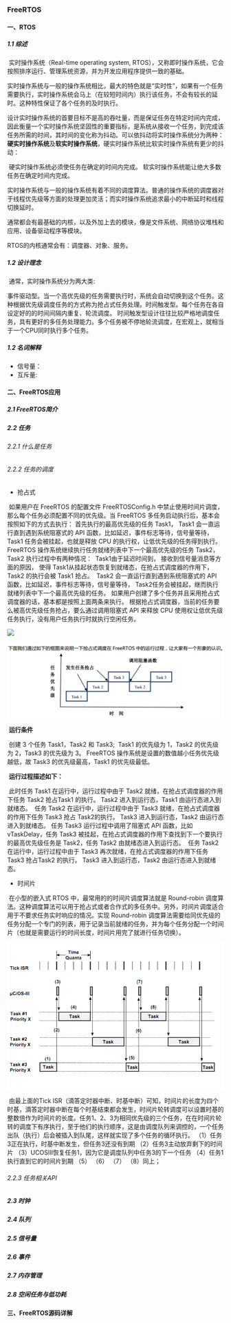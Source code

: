 ### FreeRTOS

#### 一、RTOS

##### 	1.1 综述

​		实时操作系统（Real-time operating system, RTOS），又称即时操作系统，它会按照排序运行、管理系统资源，并为开发应用程序提供一致的基础。

​		实时操作系统与一般的操作系统相比，最大的特色就是“实时性”，如果有一个任务需要执行，实时操作系统会马上（在较短时间内）执行该任务，不会有较长的延时。这种特性保证了各个任务的及时执行。

​		设计实时操作系统的首要目标不是高的吞吐量，而是保证任务在特定时间内完成，因此衡量一个实时操作系统坚固性的重要指标，是系统从接收一个任务，到完成该任务所需的时间，其时间的变化称为抖动。可以依抖动将实时操作系统分为两种：**硬实时操作系统**及**软实时操作系统**，硬实时操作系统比软实时操作系统有更少的抖动：

​		硬实时操作系统必须使任务在确定的时间内完成。
​		软实时操作系统能让绝大多数任务在确定时间内完成。		

实时操作系统与一般的操作系统有着不同的调度算法。普通的操作系统的调度器对于线程优先级等方面的处理更加灵活；而实时操作系统追求最小的中断延时和线程切换延时。

通常都会有最基础的内核，以及外加上去的模块，像是文件系统、网络协议堆栈和应用、设备驱动程序等模块。

RTOS的内核通常会有：调度器、对象、服务。

##### 	1.2 设计理念

​		通常，实时操作系统分为两大类:

​		事件驱动型。当一个高优先级的任务需要执行时，系统会自动切换到这个任务。这种根据优先级调度任务的方式称为抢占式任务处理。
​		时间触发型。每个任务在各自设定好的的时间间隔内重复、轮流调度。
时间触发型设计往往比较严格地调度任务，具有更好的多任务处理能力。多个任务被不停地轮流调度，在宏观上，就相当于一个CPU同时执行多个任务。

##### 	1.2 名词解释

- 信号量：
- 互斥量:



#### 二、FreeRTOS应用

##### 	2.1 FreeRTOS简介



##### 	2.2 任务

###### 		2.2.1 什么是任务



###### 		2.2.2 任务的调度

- 抢占式

​        如果用户在 FreeRTOS 的配置文件 FreeRTOSConfig.h 中禁止使用时间片调度， 那么每个任务必须配置不同的优先级。当 FreeRTOS 多任务启动执行后，基本会按照如下的方式去执行：
​		首先执行的最高优先级的任务 Task1， Task1 会一直运行直到遇到系统阻塞式的 API 函数，比如延迟，事件标志等待，信号量等待，Task1 任务会被挂起，也就是释放 CPU 的执行权，让低优先级的任务得到执行。
​		FreeRTOS 操作系统继续执行任务就绪列表中下一个最高优先级的任务 Task2，Task2 执行过程中有两种情况：
​		Task1由于延迟时间到， 接收到信号量消息等方面的原因， 使得 Task1从挂起状态恢复到就绪态，在抢占式调度器的作用下，Task2 的执行会被 Task1 抢占。
​		Task2 会一直运行直到遇到系统阻塞式的 API 函数，比如延迟，事件标志等待，信号量等待， Task2任务会被挂起，继而执行就绪列表中下一个最高优先级的任务。
​		如果用户创建了多个任务并且采用抢占式调度器的话，基本都是按照上面两条来执行。 根据抢占式调度器，当前的任务要么被高优先级任务抢占，要么通过调用阻塞式 API 来释放 CPU 使用权让低优先级任务执行，没有用户任务执行时就执行空闲任务。

![](https://github.com/Syhaem/EmbeddedDevelopment/tree/master/Software/3.RTOS/resource/20190326110455632.png)

![](.\resource\20190326110455632.png)

​	**运行条件**

​		创建 3 个任务 Task1，Task2 和 Task3;
​		Task1 的优先级为 1，Task2 的优先级为 2，Task3 的优先级为 3。 FreeRTOS 操作系统是设置的数值越小任务优先级越低，故 Task3 的优先级最高，Task1 的优先级最低。

​		**运行过程描述如下：**

​		此时任务 Task1 在运行中，运行过程中由于 Task2 就绪，在抢占式调度器的作用下任务 Task2 抢占Task1 的执行。 Task2 进入到运行态，Task1 由运行态进入到就绪态。
​		任务 Task2 在运行中，运行过程中由于 Task3 就绪，在抢占式调度器的作用下任务 Task3 抢占 Task2的执行。 Task3 进入到运行态，Task2 由运行态进入到就绪态。
​		任务 Task3 运行过程中调用了阻塞式 API 函数，比如 vTaskDelay，任务 Task3 被挂起，在抢占式调度器的作用下查找到下一个要执行的最高优先级任务是 Task2，任务 Task2 由就绪态进入到运行态。
​		任务 Task2 在运行中，运行过程中由于 Task3 再次就绪，在抢占式调度器的作用下任务 Task3 抢占Task2 的执行。 Task3 进入到运行态，Task2 由运行态进入到就绪态。

- 时间片

​        在小型的嵌入式 RTOS 中，最常用的的时间片调度算法就是 Round-robin 调度算法。这种调度算法可以用于抢占式或者合作式的多任务中。另外，时间片调度适合用于不要求任务实时响应的情况。实现 Round-robin 调度算法需要给同优先级的任务分配一个专门的列表，用于记录当前就绪的任务，并为每个任务分配一个时间片（也就是需要运行的时间长度，时间片用完了就进行任务切换）。

![](.\resource\20190326114354395.png)

​		由最上面的Tick ISR（滴答定时器中断、时基中断）可知，时间片的长度为四个时基，滴答定时器中断在每个时基结束都会发生，时间片轮转调度可以设置时基的整数倍作为时间片的长度。
​		任务1、2、3为相同优先级的三个任务，在在时间片轮转的调度下有序执行，至于他们的执行顺序，这是由调度队列来调控的，一个任务出队（执行）后会被插入到队尾，这样就实现了多个任务的循环执行。
（1）任务3正在执行，时基中断发生，但任务3还没有到期
（2）任务3主动放弃剩下的时间片
（3）UCOSIII恢复任务1，因为它是调度队列中任务3的下一个任务
（4）任务1执行直到它的时间片到期
（5） （6） （7） （8）同上；

###### 2.2.3 任务相关API



##### 	2.3 时钟

##### 	2.4 队列

##### 	2.5 信号量

##### 	2.6 事件

##### 	2.7 内存管理

##### 	2.8 空闲任务与低功耗



#### 三、FreeRTOS源码详解

